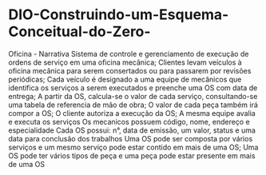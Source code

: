# DIO-Construindo-um-Esquema-Conceitual-do-Zero-

Oficina - Narrativa
Sistema de controle e gerenciamento de execução de ordens de serviço em uma oficina mecânica;
Clientes levam veículos à oficina mecânica para serem consertados ou para passarem por revisões periódicas;
Cada veículo é designado a uma equipe de mecânicos que identifica os serviços a serem executados e preenche uma OS com data de entrega;
A partir da OS, calcula-se o valor de cada serviço, consultando-se uma tabela de referencia de mão de obra;
O valor de cada peça também irá compor a OS;
O cliente autoriza a execução da OS;
A mesma equipe avalia e executa os serviços
Os mecanicos possuem código, nome, endereço e especialidade
Cada OS possui: n°, data de emissão, um valor, status e uma data para conclusão dos trabalhos
Uma OS pode ser composta por vários serviços e um mesmo serviço pode estar contido em mais de uma OS;
Uma OS pode ter vários tipos de peça e uma peça pode estar presente em mais de uma OS

